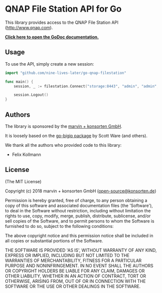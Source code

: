 # QNAP File Station API for Go

This library provides access to the QNAP File Station API (http://www.qnap.com).

**[Click here to open the GoDoc documentation.](https://godoc.org/github.com/nine-lives-later/go-qnap-filestation)**

## Usage

To use the API, simply create a new session:

```go
import "github.com/nine-lives-later/go-qnap-filestation"

func main() {
    session, _ := filestation.Connect("storage:8443", "admin", "admin", nil)

    session.Logout()
}
```

## Authors

The library is sponsored by the [marvin + konsorten GmbH](http://www.konsorten.de).

It is loosely based on the [go-bigip package](https://github.com/scottdware/go-bigip) by Scott Ware (and others).

We thank all the authors who provided code to this library:

* Felix Kollmann

## License

(The MIT License)

Copyright (c) 2018 marvin + konsorten GmbH (open-source@konsorten.de)

Permission is hereby granted, free of charge, to any person obtaining a copy of this software and associated documentation files (the 'Software'), to deal in the Software without restriction, including without limitation the rights to use, copy, modify, merge, publish, distribute, sublicense, and/or sell copies of the Software, and to permit persons to whom the Software is furnished to do so, subject to the following conditions:

The above copyright notice and this permission notice shall be included in all copies or substantial portions of the Software.

THE SOFTWARE IS PROVIDED 'AS IS', WITHOUT WARRANTY OF ANY KIND, EXPRESS OR IMPLIED, INCLUDING BUT NOT LIMITED TO THE WARRANTIES OF MERCHANTABILITY, FITNESS FOR A PARTICULAR PURPOSE AND NONINFRINGEMENT. IN NO EVENT SHALL THE AUTHORS OR COPYRIGHT HOLDERS BE LIABLE FOR ANY CLAIM, DAMAGES OR OTHER LIABILITY, WHETHER IN AN ACTION OF CONTRACT, TORT OR OTHERWISE, ARISING FROM, OUT OF OR IN CONNECTION WITH THE SOFTWARE OR THE USE OR OTHER DEALINGS IN THE SOFTWARE.

